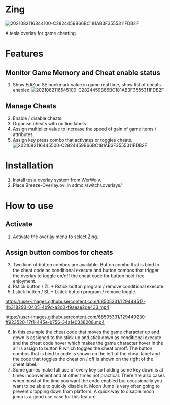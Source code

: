 # Zing
![2021082116344100-C2824459B66BC181AB3F3555311FDB2F](https://user-images.githubusercontent.com/68505331/130316347-40410f40-f96f-4a27-ae43-ee057cfef447.jpg)

A tesla overlay for game cheating. 
# Features 
## Monitor Game Memory and Cheat enable status
1. Show EdiZon SE bookmark value in game real time, show list of cheats enabled
![2021082116545100-C2824459B66BC181AB3F3555311FDB2F](https://user-images.githubusercontent.com/68505331/130316682-941e93df-807a-4e0f-9b57-972228ea7a94.jpg)



## Manage Cheats
2. Enable / disable cheats.
3. Organise cheats with outline labels
4. Assign multiplier value to increase the speed of gain of game items / attributes. 
5. Assign key press combo that activates or toggles cheats.
![2021082116445500-C2824459B66BC181AB3F3555311FDB2F](https://user-images.githubusercontent.com/68505331/130316786-8bf7b233-6439-400d-8797-220e86a23ff5.jpg)

# Installation
1. Install tesla overlay system from WerWolv. 
2. Place Breeze-Overlay.ovl in sdmc:/switch/.overlays/ 

# How to use
## Activate
1. Activate the overlay menu to select Zing. 
## 
## Assign button combos for cheats
3. Two kind of button combos are available. Button combo that is bind to the cheat code as conditional execute and button combos that trigger the overlay to toggle on/off the cheat code for button hold free enjoyment.
4. Rstick button / ZL + Rstick button program / remove conditional execute.
5. Lstick button / SL + Lstick button program / remove toggle. 

https://user-images.githubusercontent.com/68505331/129448517-4b318293-0405-4b9d-a3d0-f9aeae2de433.mp4










https://user-images.githubusercontent.com/68505331/129449230-ff923520-17f1-445e-b756-34a1e0338208.mp4


6. In this example the cheat code that moves the game character up and down is assigned to the stick up and stick down as conditional execute and the cheat code hover which makes the game character hover in the air is assign to button R which toggles the cheat on/off. The button combos that is bind to code is shown on the left of the cheat label and the code that toggles the cheat on / off is shown on the right of the cheat label. 
7. Some games make full use of every key so holding some key down is at times inconvenient and at other times not practical. There are also cases when most of the time you want the code enabled but occasionally you want to be able to quickly disable it. Moon Jump is very often going to prevent dropping down from platform. A quick way to disable moon jump is a good use case for this feature.
